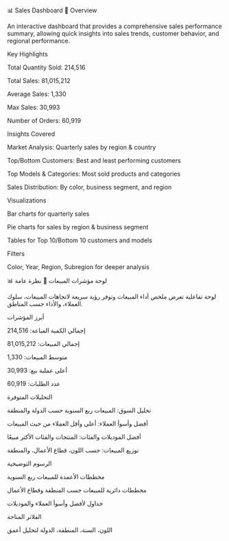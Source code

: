 📊 Sales Dashboard
🔹 Overview

An interactive dashboard that provides a comprehensive sales performance summary, allowing quick insights into sales trends, customer behavior, and regional performance.

Key Highlights

Total Quantity Sold: 214,516

Total Sales: 81,015,212

Average Sales: 1,330

Max Sales: 30,993

Number of Orders: 60,919

Insights Covered

Market Analysis: Quarterly sales by region & country

Top/Bottom Customers: Best and least performing customers

Top Models & Categories: Most sold products and categories

Sales Distribution: By color, business segment, and region

Visualizations

Bar charts for quarterly sales

Pie charts for sales by region & business segment

Tables for Top 10/Bottom 10 customers and models

Filters

Color, Year, Region, Subregion for deeper analysis

📊 لوحة مؤشرات المبيعات
🔹 نظرة عامة

لوحة تفاعلية تعرض ملخص أداء المبيعات وتوفر رؤية سريعة لاتجاهات المبيعات، سلوك العملاء، والأداء حسب المناطق.

أبرز المؤشرات

إجمالي الكمية المباعة: 214,516

إجمالي المبيعات: 81,015,212

متوسط المبيعات: 1,330

أعلى عملية بيع: 30,993

عدد الطلبات: 60,919

التحليلات المتوفرة

تحليل السوق: المبيعات ربع السنوية حسب الدولة والمنطقة

أفضل وأسوأ العملاء: أعلى وأقل العملاء من حيث المبيعات

أفضل الموديلات والفئات: المنتجات والفئات الأكثر مبيعًا

توزيع المبيعات: حسب اللون، قطاع الأعمال، والمنطقة

الرسوم التوضيحية

مخططات الأعمدة للمبيعات ربع السنوية

مخططات دائرية للمبيعات حسب المنطقة وقطاع الأعمال

جداول لأفضل وأسوأ العملاء والموديلات

الفلاتر المتاحة

اللون، السنة، المنطقة، الدولة لتحليل أعمق
